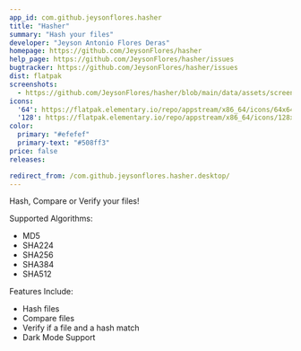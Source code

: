 ```yaml
---
app_id: com.github.jeysonflores.hasher
title: "Hasher"
summary: "Hash your files"
developer: "Jeyson Antonio Flores Deras"
homepage: https://github.com/JeysonFlores/hasher
help_page: https://github.com/JeysonFlores/hasher/issues
bugtracker: https://github.com/JeysonFlores/hasher/issues
dist: flatpak
screenshots:
  - https://github.com/JeysonFlores/hasher/blob/main/data/assets/screenshots/screenshot-1.png
icons:
  '64': https://flatpak.elementary.io/repo/appstream/x86_64/icons/64x64/com.github.jeysonflores.hasher.png
  '128': https://flatpak.elementary.io/repo/appstream/x86_64/icons/128x128/com.github.jeysonflores.hasher.png
color:
  primary: "#efefef"
  primary-text: "#508ff3"
price: false
releases:

redirect_from: /com.github.jeysonflores.hasher.desktop/
---
```


<p>Hash, Compare or Verify your files!</p>
<p>Supported Algorithms:</p>
<ul>
<li>MD5</li>
<li>SHA224</li>
<li>SHA256</li>
<li>SHA384</li>
<li>SHA512</li>
</ul>
<p>Features Include:</p>
<ul>
<li>Hash files</li>
<li>Compare files</li>
<li>Verify if a file and a hash match</li>
<li>Dark Mode Support</li>
</ul>